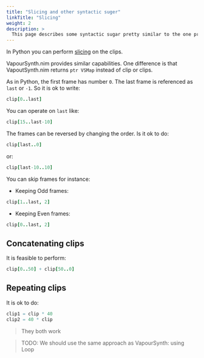 ```yaml
---
title: "Slicing and other syntactic suger"
linkTitle: "Slicing"
weight: 2
description: >
  This page describes some syntactic sugar pretty similar to the one provided in Python.
---
```


In Python you can perform [slicing](http://www.vapoursynth.com/doc/pythonreference.html#slicing-and-other-syntactic-sugar) on the clips. 

VapourSynth.nim provides similar capabilities. One difference is that VapoutSynth.nim returns `ptr VSMap` instead of clip or clips.

As in Python, the first frame has number `0`. The last frame is referenced as `last` or `-1`. So it is ok to write:
```nim
clip[0..last]
```

You can operate on `last` like:
```nim
clip[15..last-10]
```

The frames can be reversed by changing the order. Is it ok to do:
```nim
clip[last..0]
```

or:
```nim
clip[last-10..10]
```

You can skip frames for instance:

- Keeping Odd frames:
```nim
clip[1..last, 2]
```
- Keeping Even frames:
```nim
clip[0..last, 2]
```

## Concatenating clips
It is feasible to perform:
```nim
clip[0..50] + clip[50..0]
```

## Repeating clips
It is ok to do:
```nim
clip1 = clip * 40
clip2 = 40 * clip
```

> They both work


> TODO: We should use the same approach as VapourSynth: using Loop